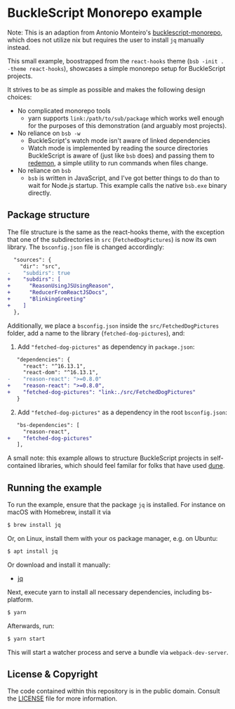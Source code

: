 # BuckleScript Monorepo example

Note: This is an adaption from Antonio Monteiro's [bucklescript-monorepo](https://github.com/anmonteiro/bucklescript-monorepo), which does not utilize nix but requires the user to install `jq` manually instead.

This small example, boostrapped from the `react-hooks` theme (`bsb -init . -theme react-hooks`), showcases a simple monorepo setup for BuckleScript
projects.

It strives to be as simple as possible and makes the following design choices:

- No complicated monorepo tools
  - yarn supports `link:/path/to/sub/package` which works well enough for the
    purposes of this demonstration (and arguably most projects).
- No reliance on `bsb -w`
  - BuckleScript's watch mode isn't aware of linked dependencies
  - Watch mode is implemented by reading the source directories BuckleScript is
    aware of (just like `bsb` does) and passing them to
    [redemon](https://github.com/ulrikstrid/redemon/), a simple utility to run commands
    when files change.
- No reliance on `bsb`
  - `bsb` is written in JavaScript, and I've got better things to do than to
    wait for Node.js startup. This example calls the native `bsb.exe` binary
    directly.

## Package structure

The file structure is the same as the react-hooks theme, with the exception
that one of the subdirectories in `src` (`FetchedDogPictures`) is now its own
library. The `bsconfig.json` file is changed accordingly:

```diff
  "sources": {
    "dir": "src",
-    "subdirs": true
+    "subdirs": [
+      "ReasonUsingJSUsingReason",
+      "ReducerFromReactJSDocs",
+      "BlinkingGreeting"
+    ]
  },
```

Additionally, we place a `bsconfig.json` inside the `src/FetchedDogPictures`
folder, add a name to the library (`fetched-dog-pictures`), and:

1. Add `"fetched-dog-pictures"` as dependency in `package.json`:

```diff
   "dependencies": {
     "react": "^16.13.1",
     "react-dom": "^16.13.1",
-    "reason-react": ">=0.8.0"
+    "reason-react": ">=0.8.0",
+    "fetched-dog-pictures": "link:./src/FetchedDogPictures"
   }
```

2. Add `"fetched-dog-pictures"` as a dependency in the root `bsconfig.json`:

```diff
   "bs-dependencies": [
     "reason-react",
+    "fetched-dog-pictures"
   ],
```

A small note: this example allows to structure BuckleScript projects in
self-contained libraries, which should feel familar for folks that have used
[dune](https://dune.build).

## Running the example

To run the example, ensure that the package `jq` is installed. For instance on macOS with Homebrew, install it via

```sh
$ brew install jq
```

Or, on Linux, install them with your os package manager, e.g. on Ubuntu:

```sh
$ apt install jq
```

Or download and install it manually:

- [jq](https://stedolan.github.io/jq/download/)

Next, execute yarn to install all necessary dependencies, including bs-platform.

```sh
$ yarn
```

Afterwards, run:

```sh
$ yarn start
```

This will start a watcher process and serve a bundle via `webpack-dev-server`.

## License & Copyright

The code contained within this repository is in the public domain. Consult the
[LICENSE](./LICENSE) file for more information.
